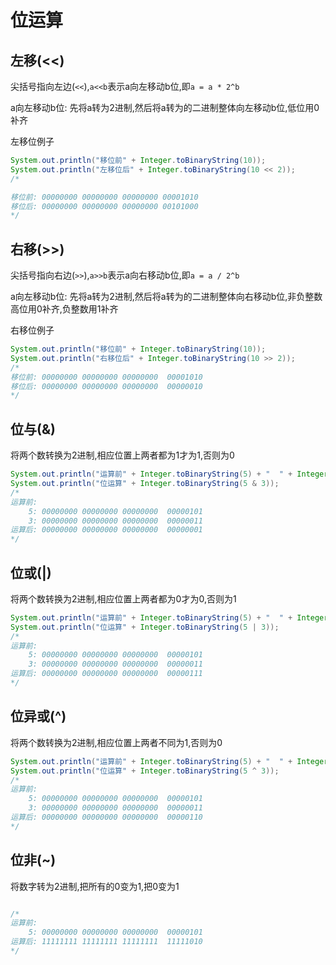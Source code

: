 # 位运算

## 左移(<<)

尖括号指向左边(`<<`),`a<<b`表示a向左移动b位,即`a = a * 2^b`

a向左移动b位: 先将a转为2进制,然后将a转为的二进制整体向左移动b位,低位用0补齐

左移位例子

```java
System.out.println("移位前" + Integer.toBinaryString(10));
System.out.println("左移位后" + Integer.toBinaryString(10 << 2));
/*

移位前: 00000000 00000000 00000000 00001010
移位后: 00000000 00000000 00000000 00101000
*/
```

## 右移(>>)

尖括号指向右边(`>>`),`a>>b`表示a向右移动b位,即`a = a / 2^b`

a向左移动b位: 先将a转为2进制,然后将a转为的二进制整体向右移动b位,非负整数高位用0补齐,负整数用1补齐

右移位例子

```java
System.out.println("移位前" + Integer.toBinaryString(10));
System.out.println("右移位后" + Integer.toBinaryString(10 >> 2));
/*
移位前: 00000000 00000000 00000000  00001010
移位后: 00000000 00000000 00000000  00000010
*/
```

## 位与(&)

将两个数转换为2进制,相应位置上两者都为1才为1,否则为0

```java
System.out.println("运算前" + Integer.toBinaryString(5) + "  " + Integer.toBinaryString(3));
System.out.println("位运算" + Integer.toBinaryString(5 & 3));
/*
运算前:
    5: 00000000 00000000 00000000  00000101
    3: 00000000 00000000 00000000  00000011
运算后: 00000000 00000000 00000000  00000001
*/
```

## 位或(|)

将两个数转换为2进制,相应位置上两者都为0才为0,否则为1

```java
System.out.println("运算前" + Integer.toBinaryString(5) + "  " + Integer.toBinaryString(3));
System.out.println("位运算" + Integer.toBinaryString(5 | 3));
/*
运算前:
    5: 00000000 00000000 00000000  00000101
    3: 00000000 00000000 00000000  00000011
运算后: 00000000 00000000 00000000  00000111
*/
```

## 位异或(^)

将两个数转换为2进制,相应位置上两者不同为1,否则为0

```java
System.out.println("运算前" + Integer.toBinaryString(5) + "  " + Integer.toBinaryString(3));
System.out.println("位运算" + Integer.toBinaryString(5 ^ 3));
/*
运算前:
    5: 00000000 00000000 00000000  00000101
    3: 00000000 00000000 00000000  00000011
运算后: 00000000 00000000 00000000  00000110
*/
```

## 位非(~)

将数字转为2进制,把所有的0变为1,把0变为1

```java

/*
运算前:
    5: 00000000 00000000 00000000  00000101
运算后: 11111111 11111111 11111111  11111010
*/
```
